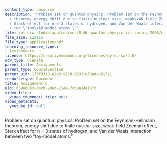 ```yaml
---
content_type: resource
description: "Problem set on quantum physics. Problem set on the Feynman\xAD-Hellmann\
  \ theorem, energy shift due to finite nuclear size, weak\xAD-field Zeeman effect,\
  \ Stark effect for n = 3 states of hydrogen, and Van der Waals interaction between\
  \ two \"toy\xAD-model atoms.\""
file: /ol-ocw-studio-app/courses/8-06-quantum-physics-iii-spring-2005/6398d8b3d4cb206d214e7cb8a1da107c_ps6.pdf
file_size: 112115
file_type: application/pdf
learning_resource_types:
- Assignments
license: https://creativecommons.org/licenses/by-nc-sa/4.0/
ocw_type: OCWFile
parent_title: Assignments
parent_type: CourseSection
parent_uid: 1f3f9318-a2a3-961b-9631-e30a0ce813a1
resourcetype: Document
title: Assignment 6
uid: 6398d8b3-d4cb-206d-214e-7cb8a1da107c
video_files:
  video_thumbnail_file: null
video_metadata:
  youtube_id: null
---
```

Problem set on quantum physics. Problem set on the Feynman­-Hellmann theorem, energy shift due to finite nuclear size, weak­-field Zeeman effect, Stark effect for n = 3 states of hydrogen, and Van der Waals interaction between two "toy­-model atoms."